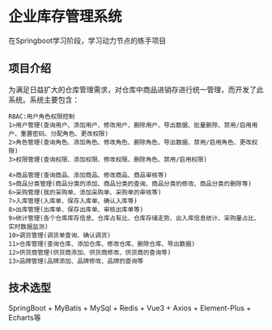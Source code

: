 # 企业库存管理系统

在Springboot学习阶段，学习动力节点的练手项目

## 项目介绍

为满足日益扩大的仓库管理需求，对仓库中商品进销存进行统一管理，而开发了此系统。系统主要包含：

	RBAC:用户角色权限控制
	1>用户管理(查询用户、添加用户、修改用户、删除用户、导出数据、批量删除、禁用/启用用户、重置密码、分配角色、更改权限)
	2>角色管理(查询角色、添加角色、修改角色、删除角色、导出数据、禁用/启用角色、更改权限)
	3>权限管理(查询权限、添加权限、修改权限、删除角色、禁用/启用权限)

    4>商品管理(查询商品、添加商品、修改商品、商品审核等)
    5>商品分类管理(商品分类的添加、商品分类的查询、商品分类的修改、商品分类的删除等)
    6>采购管理(我的采购单、添加采购单、采购单的审核等)
    7>入库管理(入库单、保存入库单、确认入库等)
    8>出库管理(出库单、保存出库单、审核出库单等)
    9>统计管理(各个仓库库存信息、仓库占有比、仓库存储走势、出入库信息统计、采购量占比、实时数据监测)
    10>调货管理(调货单查询、确认调货)
    11>仓库管理(查询仓库、添加仓库、修改仓库、删除仓库、导出数据)
    12>供货商管理(供货商添加、供货商修改、供货商的查询等)
    13>品牌管理(品牌添加、品牌修改、品牌的查询等

## 技术选型

 SpringBoot + MyBatis + MySql + Redis + Vue3 + Axios + Element-Plus + Echarts等

 

